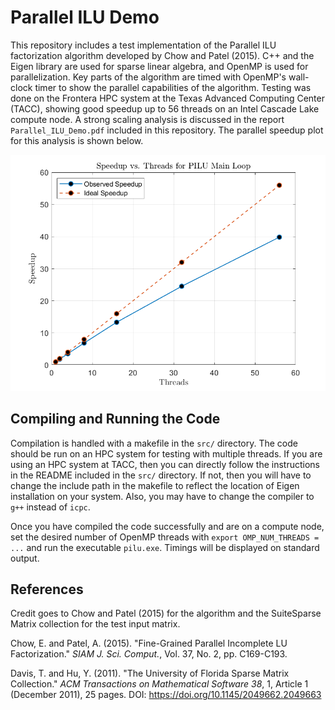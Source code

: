 # Parallel ILU Demo
This repository includes a test implementation of the Parallel ILU factorization algorithm developed by Chow and Patel (2015). C++ and the Eigen library are used for sparse linear algebra, and OpenMP is used for parallelization. Key parts of the algorithm are timed with OpenMP's wall-clock timer to show the parallel capabilities of the algorithm. Testing was done on the Frontera HPC system at the Texas Advanced Computing Center (TACC), showing good speedup up to 56 threads on an Intel Cascade Lake compute node. A strong scaling analysis is discussed in the report `Parallel_ILU_Demo.pdf` included in this repository. The parallel speedup plot for this analysis is shown below.

![](./Speedup.png)

## Compiling and Running the Code
Compilation is handled with a makefile in the `src/` directory. The code should be run on an HPC system for testing with multiple threads. If you are using an HPC system at TACC, then you can directly follow the instructions in the README included in the `src/` directory. If not, then you will have to change the include path in the makefile to reflect the location of Eigen installation on your system. Also, you may have to change the compiler to `g++` instead of `icpc`. 

Once you have compiled the code successfully and are on a compute node, set the desired number of OpenMP threads with `export OMP_NUM_THREADS = ...` and run the executable `pilu.exe`. Timings will be displayed on standard output. 

## References 
Credit goes to Chow and Patel (2015) for the algorithm and the SuiteSparse Matrix collection for the test input matrix.

Chow, E. and Patel, A. (2015). "Fine-Grained Parallel Incomplete LU Factorization." *SIAM J. Sci.
Comput.*, Vol. 37, No. 2, pp. C169-C193.

Davis, T. and Hu, Y. (2011). "The University of Florida Sparse Matrix Collection." *ACM
Transactions on Mathematical Software 38*, 1, Article 1 (December 2011), 25 pages. DOI:
https://doi.org/10.1145/2049662.2049663


